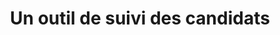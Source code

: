 ---
title: "Un outil de suivi des candidats"
layout: post
lang: fr
lang-ref: 416-tracking
section: 4
category: 
hero:
  image:
    src: 4.16-tx-heading.jpg
    alt: Une photo de quelqu'un qui dessine des maquettes de produits.
  standards:
    - empower-staff
    - data
    - security
blocks:
  - type: tools
    tools:
      - name: Craft a Job Advertisement
        icon:
        status: disabled
        route: 
        title: Visit the job advertisement builder article.
      - name: Craft an Assessment Plan
        icon:
        status: disabled
        route: 
        title: Visit the assessment plan builder article.
      - name: Review Applications
        icon:
        status: active
        route: 
        title: Visit the application review article.
      - name: Record Applicant Assessment
        icon:
        status: disabled
        route: 
        title: Visit the record of decision article.
  - type: title
    label: Objectif de l’outil
  - Tout processus d’embauche a en son cœur les candidats. L’outil de suivi des candidats a été conçu pour présenter la liste des candidats aux gestionnaires de façon à ce qu’il soit plus facile pour eux de l’examiner et de rester organisés tout au long des étapes d’évaluation du processus de dotation.
  - Les gestionnaires responsables de l’embauche du gouvernement du Canada sont tenus d’examiner les candidatures dans un certain ordre, qui peut varier selon le ministère ou l’organisme du gestionnaire. Par exemple, les citoyens canadiens doivent être considérés avant les citoyens qui ne sont pas Canadiens. Dans certains ministères, les candidats qui ont le statut d’ancien combattant et ceux qui ont un statut prioritaire doivent être considérés en premier, alors que dans d’autres ministères, cela s’applique aux employés internes. L’outil de suivi des candidats organise et regroupe les candidatures selon l’ordre d’évaluation exigé par le ministère. Si un gestionnaire change de ministère, le système de suivi des candidats modifie l’ordre dans lequel les candidats seront examinés. Cela aide les gestionnaires à trier les candidats efficacement et à respecter les politiques sans qu’ils aient à réfléchir aux exigences. Les candidats sont simplement présentés dans l’ordre selon lequel les gestionnaires doivent les considérer.
  - L’outil permet de faire le suivi des candidatures qui n’ont pas été examinées et de les réorganiser à mesure que les gestionnaires les examinent et décident si le candidat a les qualités requises pour passer à la prochaine étape de l’évaluation. Les candidats dont la candidature est retenue demeurent en tête de liste sous la catégorie « Toujours en considération », tandis que ceux dont la candidature est rejetée sont relégués au bas de la liste. Ce tri automatique aide les gestionnaires et les conseillers en ressources humaines (RH) à faire le suivi de leur processus d’évaluation et à coordonner les communications avec les candidats.
  - La fonction de tri permet également aux gestionnaires d’attribuer à une décision à l’égard d’une candidature la mention « J’y pense toujours », ce qui leur permet de ne pas perdre de temps en raison d’une indécision. Ils peuvent simplement marquer ces dossiers pour examen ultérieur et passer à d’autres dossiers pour lesquels il est plus facile de déterminer si le candidat devrait passer à la prochaine étape ou être éliminé. Il s’agit d’une intervention comportementale visant à prévenir la paralysie de la décision, qui peut mener à la procrastination et allonger les délais de dotation.
  - type: title
    label: État actuel
  - L’outil de suivi des candidats est accessible aux gestionnaires depuis le début de 2019 et aux conseillers en RH depuis le début de 2020 (au moment du lancement de leur portail respectif sur la plateforme). L’outil comporte des limites quant aux évaluations détaillées de chaque candidat (délibérément conçu ainsi) afin de respecter les exigences des politiques liées à l’absence d’un environnement de serveur Protégé B. Ces limites pourront être supprimées et remplacées par de nouvelles fonctions dès qu’un environnement de serveur Protégé B deviendra disponible.
  - Une nouvelle conception mise à niveau a été développée pour combiner l’outil de suivi des candidats et le compte rendu des décisions (voir la section 4.14, Un outil pour le compte rendu des décisions pour plus de détails). Cette conception mise à niveau n’a pas encore été lancée.
  - type: title
    label: Résultats
  - Les gestionnaires ont indiqué que l’outil leur a grandement facilité le suivi et l’examen des candidatures. Ils ont trouvé que le tri automatique était pratique, et que le regroupement des candidatures les avait, dans certains cas, aidés à regrouper des candidatures et à accorder la priorité aux candidatures à examiner. Les gestionnaires ont également aimé avoir la possibilité de lire les noms et les adresses électroniques de tous les candidats sur un tableau de bord.
  - Les gestionnaires ont aussi suivi les conceptions comportementales entourant l’architecture des choix (pour prévenir la paralysie de la décision et la procrastination) comme prévu, ce qui a permis de réduire la durée du processus de dotation, particulièrement à l’étape de la sélection préliminaire des candidats.
  - Après l’introduction d’une fonction qui permet aux gestionnaires de présélectionner les candidats en temps réel au fur et à mesure que les candidatures sont reçues, nous avons également observé une réduction des délais de dotation pour les processus qui ont tiré profit de cette fonction (veuillez lire la section Incidence globale sur la réduction de la durée du processus de dotation pour obtenir plus de détails).
  - type: title
    label: Perspectives
  - Les gestionnaires ont trouvé l’outil de suivi des candidats utile à l’étape initiale du tri des candidatures, et la plupart ont continué de l’utiliser tout au long du processus d’embauche (même lorsque les limites requises sur la plateforme qui ont rendu le suivi de l’évaluation moins fonctionnel étaient prises en compte). D’autres gestionnaires et conseillers en RH ont suivi les candidats à leur façon sur la plateforme pendant qu’ils poursuivaient le processus d’évaluation, signalant la nécessité d’établir un lien entre le suivi des candidats et le dossier d’évaluation pour que les utilisateurs puissent se servir de l’outil du début à la fin du processus. (Ce lien ne pourra être mis en œuvre qu’une fois que la plateforme aura migré avec succès vers un environnement de serveur Protégé B.)
  - Comme les possibilités d’emploi dans le Nuage de talents étaient habituellement annoncées pendant au moins deux semaines, l’introduction de la présélection en temps réel a permis aux gestionnaires d’examiner les candidatures à leur arrivée, ce qui coïncidait souvent avec l’étape comportementale où les gestionnaires étaient les plus désireux de trier les candidats. Après avoir publié une offre d’emploi, les gestionnaires voulaient connaître les candidats qui présentaient leur candidature. Bien que cette fonction ait été introduite vers la fin du projet pilote, les gestionnaires qui l’ont utilisée ont déclaré qu’ils se sentaient moins débordés et qu’ils étaient plus en mesure de suivre le rythme de la présélection lorsqu’ils traitaient quelques candidatures par jour. Cette diminution du temps consacré au processus chaque jour, combinée à l’enthousiasme de voir qui avait présenté une candidature chaque jour, a généré des résultats positifs, tant sur le plan expérientiel que sur le plan de la réduction de la durée du processus de dotation.
  - "Des recherches indiquent <span data-h2-font-style=\"b(underline)\" title=\"Paradox of Choice - Schwartz; Blink - Gladwell; Signal and the Noise - Silver; When - Daniel Pink\">que la prise d’un grand nombre de décisions d’évaluation en même temps peut entraîner une fatigue décisionnelle, une tendance excessive à tirer des conclusions à partir de petits points de données (« tranches fines ») et, en fin de compte, des erreurs de jugement causées par l’épuisement des réserves d’énergie mentale liées à la capacité de prendre des décisions</span>. L’architecture des choix de cet outil est conçue pour promouvoir les pratiques exemplaires en matière de prise de décisions de trois façons : créer des sous-groupes sans puiser dans les réserves d’énergie pour la prise de décisions, réduire la paralysie de la décision et réduire le volume de candidatures à examiner à la fois grâce à la présélection en temps réel. Essentiellement, il a été conçu pour promouvoir non seulement un processus de dotation plus rapide, mais aussi des pratiques exemplaires pour ce qui est de favoriser l’équité dans la prise de décisions, en fonction de la science comportementale actuelle."
  - type: title
    label: Principales composantes de l’outil
  - type: subtitle
    label: Présélection des candidats en temps réel
  - type: list
    style: unordered
    items:
      - Les candidatures peuvent être examinées dès qu’elles sont soumises.
  - type: subtitle
    label: Candidatures préregroupées
  - type: list
    style: unordered
    items:
      - Les candidatures sont regroupées et triées selon le statut d’ancien combattant et de citoyenneté.
      - Les candidatures soumises par une personne ayant un statut prioritaire sont marquées d’un rappel au gestionnaire d’évaluer cette candidature en premier.
      - Nombre total de candidats fourni pour chaque groupe.
  - type: graphic
    size: 100
    src: 4.16-fr-applicant-groups.png
    alt: "Une saisie d’écran de l’interface de suivi de l’application qui permet aux gestionnaires d’examiner facilement leurs candidats. L’interface est conçue pour regrouper automatiquement les candidats dans des regroupements prédéterminés qui comprennent les demandes prioritaires, les anciens combattants et les citoyens canadiens. Chaque candidat peut facilement être trié ou examiné à partir de cette interface à l’aide d’une série de liens et de boutons."
  - type: subtitle
    label: Renseignements utiles
  - type: list
    style: unordered
    items:
      - Liens fournis vers la candidature et le courriel du candidat.
      - Possibilité de consigner des notes à mesure que les gestionnaires et les conseillers en RH examinent les candidatures (avec des limites conformes aux exigences en matière de protection des renseignements personnels dans le cas d’un serveur non Protégé B).
  - type: subtitle
    label: Tri automatique des candidatures
  - type: list
    style: unordered
    items:
      - Tri automatique des candidatures à mesure que les gestionnaires prennent des décisions de présélection.
      - La catégorie « J’y pense toujours » permet aux gestionnaires de retarder la décision définitive s’ils sont incertains et de passer au candidat suivant. Le candidat de la catégorie « J’y pense toujours » est marqué pour examen ultérieur et déplacé sous les groupes de candidatures « Passé à la prochaine étape » et « Non révisé » dans la liste, mais demeure dans la catégorie « Toujours en considération ».
  - type: graphic
    size: 100
    src: 4.16-fr-applicant-sorting.png
    alt: "Une saisie d’écran de l’interface de suivi des demandes qui permet aux gestionnaires de trier et d’organiser facilement leurs candidats. L’interface organise les candidats en fonction de la décision des gestionnaires de les présélectionner pour que le gestionnaire puisse facilement voir un résumé de qui reste dans le processus d’emploi."
---